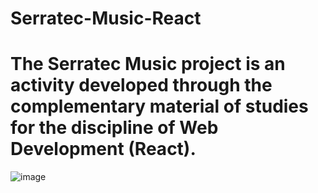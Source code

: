    # Serratec-Music-React
   # The Serratec Music project is an activity developed through the complementary material of studies for the discipline of Web Development (React).
![image](https://user-images.githubusercontent.com/110864780/201749831-603c61c0-9644-44fa-996f-329501953dfd.png)


